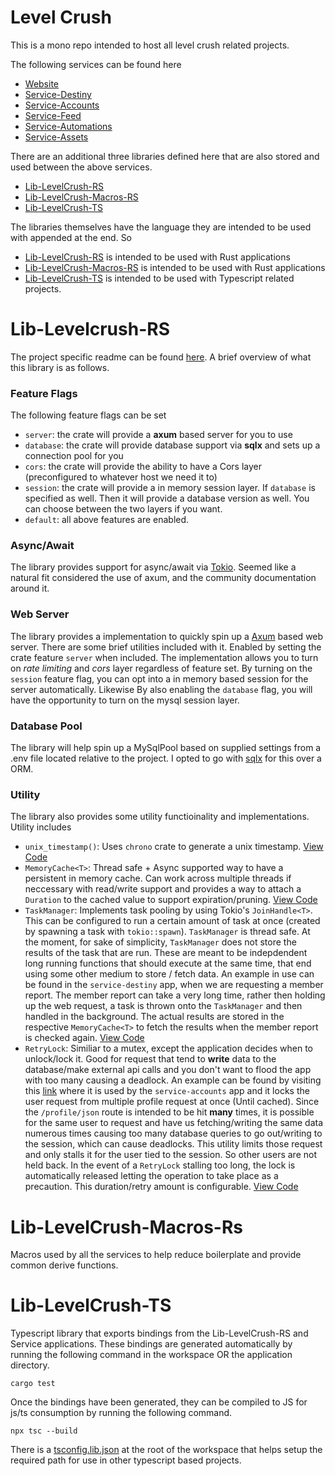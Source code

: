 # Level Crush

This is a mono repo intended to host all level crush related projects.

The following services can be found here

- [Website](https://github.com/LevelCrush/levelcrush/tree/main/website)
- [Service-Destiny](https://github.com/LevelCrush/levelcrush/tree/main/service-destiny)
- [Service-Accounts](https://github.com/LevelCrush/levelcrush/tree/main/service-accounts)
- [Service-Feed](https://github.com/LevelCrush/levelcrush/tree/main/service-feed)
- [Service-Automations](https://github.com/LevelCrush/levelcrush/tree/main/service-automations)
- [Service-Assets](https://github.com/LevelCrush/levelcrush/tree/main/service-assets)

There are an additional three libraries defined here that are also stored and used between the above services.

- [Lib-LevelCrush-RS](https://github.com/LevelCrush/levelcrush/tree/main/lib-levelcrush-rs)
- [Lib-LevelCrush-Macros-RS](https://github.com/LevelCrush/levelcrush/tree/main/lib-levelcrush-macros-rs)
- [Lib-LevelCrush-TS](https://github.com/LevelCrush/levelcrush/tree/main/lib-levelcrush-ts)

The libraries themselves have the language they are intended to be used with appended at the end. So

- [Lib-LevelCrush-RS](https://github.com/LevelCrush/levelcrush/tree/main/lib-levelcrush-rs) is intended to be used with Rust applications
- [Lib-LevelCrush-Macros-RS](https://github.com/LevelCrush/levelcrush/tree/main/lib-levelcrush-macros-rs) is intended to be used with Rust applications
- [Lib-LevelCrush-TS](https://github.com/LevelCrush/levelcrush/tree/main/lib-levelcrush-ts) is intended to be used with Typescript related projects.

# Lib-Levelcrush-RS

The project specific readme can be found [here](https://github.com/LevelCrush/levelcrush/tree/main/lib-levelcrush-rs). A brief overview of what this library is as follows.

### Feature Flags

The following feature flags can be set

- `server`: the crate will provide a **axum** based server for you to use
- `database`: the crate will provide database support via **sqlx** and sets up a connection pool for you
- `cors`: the crate will provide the ability to have a Cors layer (preconfigured to whatever host we need it to)
- `session`: the crate will provide a in memory session layer. If `database` is specified as well. Then it will provide a database version as well. You can choose between the two layers if you want.
- `default`: all above features are enabled.

### Async/Await

The library provides support for async/await via [Tokio](https://tokio.rs/). Seemed like a natural fit considered the use of axum, and the community documentation around it.

### Web Server

The library provides a implementation to quickly spin up a [Axum](https://github.com/tokio-rs/axum) based web server. There are some brief utilities included with it. Enabled by setting the crate feature `server` when included. The implementation allows you to turn on _rate limiting_ and _cors_ layer regardless of feature set. By turning on the `session` feature flag, you can opt into a in memory based session for the server automatically. Likewise By also enabling the `database` flag, you will have the opportunity to turn on the mysql session layer.

### Database Pool

The library will help spin up a MySqlPool based on supplied settings from a .env file located relative to the project. I opted to go with [sqlx](https://github.com/launchbadge/sqlx) for this over a ORM.

### Utility

The library also provides some utility functioinality and implementations. Utility includes

- `unix_timestamp()`: Uses `chrono` crate to generate a unix timestamp. [View Code](https://github.com/LevelCrush/levelcrush/blob/main/lib-levelcrush-rs/src/util.rs)
- `MemoryCache<T>`: Thread safe + Async supported way to have a persistent in memory cache. Can work across multiple threads if neccessary with read/write support and provides a way to attach a `Duration` to the cached value to support expiration/pruning. [View Code](https://github.com/LevelCrush/levelcrush/blob/main/lib-levelcrush-rs/src/cache.rs)
- `TaskManager`: Implements task pooling by using Tokio's `JoinHandle<T>`. This can be configured to run a certain amount of task at once (created by spawning a task with `tokio::spawn`). `TaskManager` is thread safe. At the moment, for sake of simplicity, `TaskManager` does not store the results of the task that are run. These are meant to be indepdendent long running functions that should execute at the same time, that end using some other medium to store / fetch data.
  An example in use can be found in the `service-destiny` app, when we are requesting a member report. The member report can take a very long time, rather then holding up the web request, a task is thrown onto the `TaskManager` and then handled in the background. The actual results are stored in the respective `MemoryCache<T>` to fetch the results when the member report is checked again.
  [View Code](https://github.com/LevelCrush/levelcrush/blob/main/lib-levelcrush-rs/src/task_manager.rs)
- `RetryLock`: Similiar to a mutex, except the application decides when to unlock/lock it. Good for request that tend to **write** data to the database/make external api calls and you don't want to flood the app with too many causing a deadlock. An example can be found by visiting this [link](https://github.com/LevelCrush/levelcrush/blob/main/service-accounts/src/routes/profile.rs) where it is used by the `service-accounts` app and it locks the user request from multiple profile request at once (Until cached). Since the `/profile/json` route is intended to be hit **many** times, it is possible for the same user to request and have us fetching/writing the same data numerous times causing too many database queries to go out/writing to the session, which can cause deadlocks. This utility limits those request and only stalls it for the user tied to the session. So other users are not held back. In the event of a `RetryLock` stalling too long, the lock is automatically released letting the operation to take place as a precaution. This duration/retry amount is configurable. [View Code](https://github.com/LevelCrush/levelcrush/blob/main/lib-levelcrush-rs/src/retry_lock.rs)

# Lib-LevelCrush-Macros-Rs

Macros used by all the services to help reduce boilerplate and provide common derive functions.

# Lib-LevelCrush-TS

Typescript library that exports bindings from the Lib-LevelCrush-RS and Service applications. These bindings are generated automatically by running the following command in the workspace OR the application directory.

```
cargo test
```

Once the bindings have been generated, they can be compiled to JS for js/ts consumption by running the following command.

```
npx tsc --build
```

There is a [tsconfig.lib.json](https://github.com/LevelCrush/levelcrush/blob/main/tsconfig.lib.json) at the root of the workspace that helps setup the required path for use in other typescript based projects.

